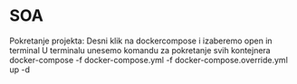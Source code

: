 # SOA
Pokretanje projekta:
Desni klik na dockercompose i izaberemo open in terminal
U terminalu unesemo komandu za pokretanje svih kontejnera docker-compose -f docker-compose.yml -f docker-compose.override.yml up -d
